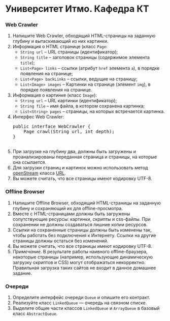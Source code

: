 # Университет Итмо. Кафедра КТ
<h3>Web Crawler</h3><ol><li>
            Напишите Web Crawler, обходящий HTML-страницы
            на заданную глубину и вытаскивающий
            из них картинки.
        </li><li>
            Информация о HTML странице (класс <code>Page</code>:
            <ul><li><code>String url</code> &ndash;
                    URL страницы (идентификатор);
                </li><li><code>String title</code> &ndash;
                    заголовок страницы
                    (содержимое элемента <code>title</code>);
                </li><li><code>List&lt;Page&gt; links</code> &ndash;
                    ссылки (атрибут <code>href</code> элемента <code>a</code>),
                    в порядке появления на странице;
                </li><li><code>List&lt;Page&gt; backLinks</code> &ndash;
                    ссылки, ведущие на страницу;
                </li><li><code>List&lt;Image&gt; images</code> &ndash;
                    Картинки на странице (элемент <code>img</code>),
                    в порядке появления на странице.
                </li></ul></li><li>
            Информация о картинке (класс <code>Image</code>):
            <ul><li><code>String url</code> &ndash;
                    URL картинки (идентификатор);
                </li><li><code>String file</code> &ndash;
                    имя файла, в котором сохранена картинка;
                </li><li><code>List&lt;String&gt; pages</code> &ndash;
                    страницы, на которых встречается картинка.
                </li></ul></li><li>
            Интерфес Web Crawler:
            <pre>
public interface WebCrawler {
    Page crawl(String url, int depth);
}
            </pre></li><li>
            При загрузке на глубину два, должны быть загружены
            и проанализированы  переданная страница и
            страницы, на которые она ссылается.
        </li><li>
            Для загрузки страниц и картинок можно использовать
            метод <a href="https://docs.oracle.com/javase/8/docs/api/java/net/URL.html#openStream--">openStream</a>
            класса <a href="https://docs.oracle.com/javase/8/docs/api/java/net/URL.html">URL</a>.
        </li><li>
            Вы можете считать, что все страницы имеют кодировку UTF-8.
        </li></ol><h3>Offline Browser</h3><ol><li>
            Напишите Offline Browser, обходящий HTML-страницы
            на заданную глубину и сохраняющий их для
            offline-просмотра.
        </li><li>
            Вместе с HTML-страницами должны быть загружены
            сопутствующие ресурсы:  картинки, скрипты и css-файлы.
            При сохранении не должны создаваться лишние
            копии ресурсов.
        </li><li>
            Ссылки на сохраненные страницы должны быть  изменены так,
            чтобы работать без подключения к Интернету.
            Ссылки на другие страницы должны остаться без изменений.
        </li><li>
            Вы можете считать, что все страницы имеют кодировку UTF-8.
        </li><li><em>Примечание</em>.
            В результате работы наивного offline-браузера, некоторые
            страницы (например, использующие динамическую загрузку
            скриптов и CSS) могут отображаться некорректно.
            Правильная загрузка таких сайтов не входит в
            данное домашнее задание.
        </li></ol><h3>Очереди</h3><ol><li>
            Определите интерфейс очереди <code>Queue</code> и опишите его контракт.
        </li><li>
            Реализуйте класс <code>LinkedQueue</code> &mdash; очередь на связном списке.
        </li><li>
            Выделите общие части классов <code>LinkedQueue</code>
            и <code>ArrayQueue</code> в базовый класс <code>AbstractQueue</code>.
        </li></ol>
